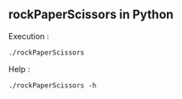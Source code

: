 ## rockPaperScissors in Python

Execution :

```./rockPaperScissors```

Help :

```./rockPaperScissors -h```
